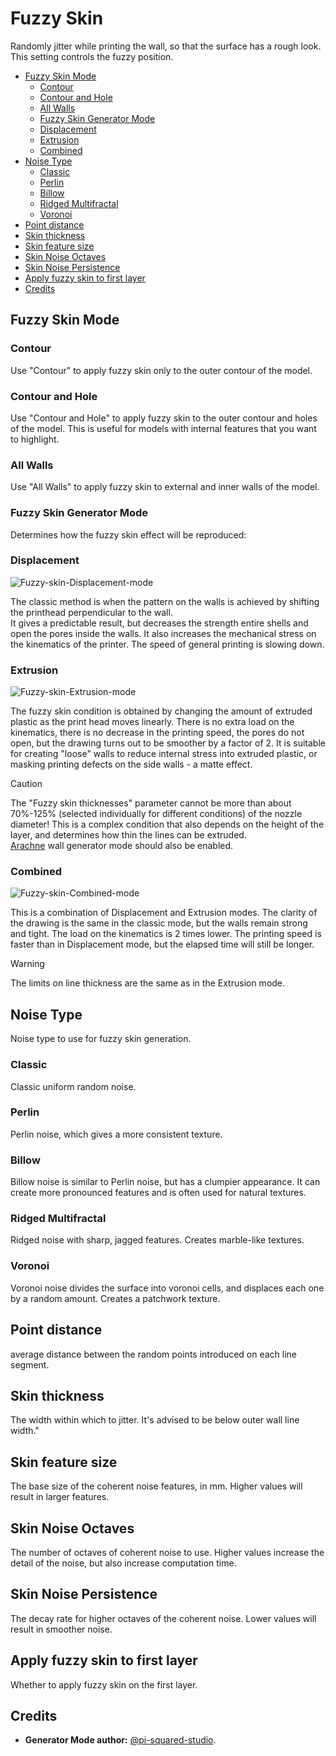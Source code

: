 # Fuzzy Skin

Randomly jitter while printing the wall, so that the surface has a rough look. This setting controls the fuzzy position.

- [Fuzzy Skin Mode](#fuzzy-skin-mode)
  - [Contour](#contour)
  - [Contour and Hole](#contour-and-hole)
  - [All Walls](#all-walls)
  - [Fuzzy Skin Generator Mode](#fuzzy-skin-generator-mode)
  - [Displacement](#displacement)
  - [Extrusion](#extrusion)
  - [Combined](#combined)
- [Noise Type](#noise-type)
  - [Classic](#classic)
  - [Perlin](#perlin)
  - [Billow](#billow)
  - [Ridged Multifractal](#ridged-multifractal)
  - [Voronoi](#voronoi)
- [Point distance](#point-distance)
- [Skin thickness](#skin-thickness)
- [Skin feature size](#skin-feature-size)
- [Skin Noise Octaves](#skin-noise-octaves)
- [Skin Noise Persistence](#skin-noise-persistence)
- [Apply fuzzy skin to first layer](#apply-fuzzy-skin-to-first-layer)
- [Credits](#credits)

## Fuzzy Skin Mode

### Contour

Use "Contour" to apply fuzzy skin only to the outer contour of the model.

### Contour and Hole

Use "Contour and Hole" to apply fuzzy skin to the outer contour and holes of the model. This is useful for models with internal features that you want to highlight.

### All Walls

Use "All Walls" to apply fuzzy skin to external and inner walls of the model.

### Fuzzy Skin Generator Mode

Determines how the fuzzy skin effect will be reproduced:

### Displacement

![Fuzzy-skin-Displacement-mode](https://github.com/SoftFever/OrcaSlicer/blob/main/doc/images/Fuzzy-skin/Fuzzy-skin-Displacement-mode.png)

The classic method is when the pattern on the walls is achieved by shifting the printhead perpendicular to the wall.  
It gives a predictable result, but decreases the strength entire shells and open the pores inside the walls. It also increases the mechanical stress on the kinematics of the printer. The speed of general printing is slowing down.

### Extrusion

![Fuzzy-skin-Extrusion-mode](https://github.com/SoftFever/OrcaSlicer/blob/main/doc/images/Fuzzy-skin/Fuzzy-skin-Extrusion-mode.png?raw=true)

The fuzzy skin condition is obtained by changing the amount of extruded plastic as the print head moves linearly. There is no extra load on the kinematics, there is no decrease in the printing speed, the pores do not open, but the drawing turns out to be smoother by a factor of 2. It is suitable for creating "loose" walls to reduce internal stress into extruded plastic, or masking printing defects on the side walls - a matte effect.

> [!CAUTION]
> The "Fuzzy skin thicknesses" parameter cannot be more than about 70%-125% (selected individually for different conditions) of the nozzle diameter! This is a complex condition that also depends on the height of the layer, and determines how thin the lines can be extruded.  
> [Arachne](quality_settings_wall_generator#arachne) wall generator mode should also be enabled.

### Combined

![Fuzzy-skin-Combined-mode](https://github.com/SoftFever/OrcaSlicer/blob/main/doc/images/Fuzzy-skin/Fuzzy-skin-Combined-mode.png?raw=true)

This is a combination of Displacement and Extrusion modes. The clarity of the drawing is the same in the classic mode, but the walls remain strong and tight. The load on the kinematics is 2 times lower. The printing speed is faster than in Displacement mode, but the elapsed time will still be longer.

> [!WARNING]
> The limits on line thickness are the same as in the Extrusion mode.

## Noise Type

Noise type to use for fuzzy skin generation.

### Classic

Classic uniform random noise.

### Perlin

Perlin noise, which gives a more consistent texture.

### Billow

Billow noise is similar to Perlin noise, but has a clumpier appearance. It can create more pronounced features and is often used for natural textures.

### Ridged Multifractal

Ridged noise with sharp, jagged features. Creates marble-like textures.

### Voronoi

Voronoi noise divides the surface into voronoi cells, and displaces each one by a random amount. Creates a patchwork texture.

## Point distance

average distance between the random points introduced on each line segment.

## Skin thickness

The width within which to jitter. It's advised to be below outer wall line width."

## Skin feature size

The base size of the coherent noise features, in mm. Higher values will result in larger features.

## Skin Noise Octaves

The number of octaves of coherent noise to use. Higher values increase the detail of the noise, but also increase computation time.

## Skin Noise Persistence

The decay rate for higher octaves of the coherent noise. Lower values will result in smoother noise.

## Apply fuzzy skin to first layer

Whether to apply fuzzy skin on the first layer.

## Credits

- **Generator Mode author:** [@pi-squared-studio](https://github.com/pi-squared-studio).
